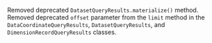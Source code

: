 Removed deprecated `DatasetQueryResults.materialize()` method.
Removed deprecated `offset` parameter from the `limit` method in the `DataCoordinateQueryResults`, `DatasetQueryResults`, and `DimensionRecordQueryResults` classes.
